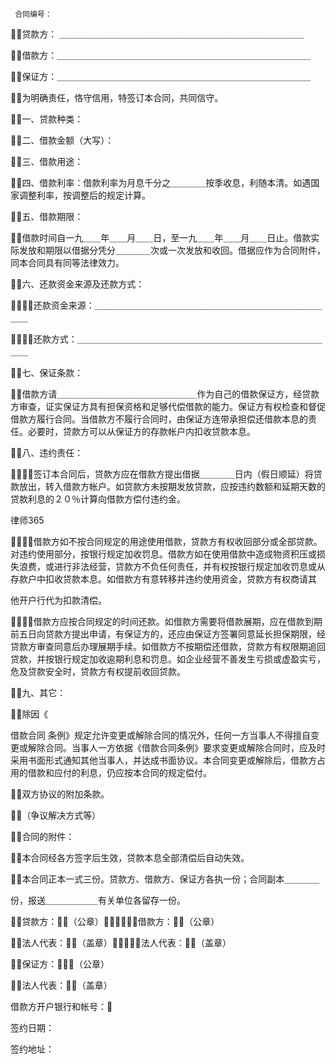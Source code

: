 
     合同编号： 

 贷款方： ＿＿＿＿＿＿＿＿＿＿＿＿＿＿＿＿＿＿＿＿＿＿＿＿＿＿＿＿ 

 借款方：＿＿＿＿＿＿＿＿＿＿＿＿＿＿＿＿＿＿＿＿＿＿＿＿＿＿＿＿＿ 

 保证方：＿＿＿＿＿＿＿＿＿＿＿＿＿＿＿＿＿＿＿＿＿＿＿＿＿＿＿＿＿ 

 为明确责任，恪守信用，特签订本合同，共同信守。 

 一、贷款种类： 

 二、借款金额（大写）： 

 三、借款用途： 

 四、借款利率：借款利率为月息千分之＿＿＿＿按季收息，利随本清。如遇国家调整利率，按调整后的规定计算。 

 五、借款期限： 

 借款时间自一九＿＿年＿＿月＿＿日，至一九＿＿年＿＿月＿＿日止。借款实际发放和期限以借据分凭分＿＿＿＿次或一次发放和收回。借据应作为合同附件，同本合同具有同等法律效力。 

 六、还款资金来源及还款方式： 

 １．还款资金来源：＿＿＿＿＿＿＿＿＿＿＿＿＿＿＿＿＿＿＿＿＿＿＿＿＿＿＿＿ 

 ２．还款方式：＿＿＿＿＿＿＿＿＿＿＿＿＿＿＿＿＿＿＿＿＿＿＿＿＿＿＿＿＿＿ 

 七、保证条款： 

 借款方请＿＿＿＿＿＿＿＿＿＿＿＿＿＿＿＿作为自己的借款保证方，经贷款方审查，证实保证方具有担保资格和足够代偿借款的能力。保证方有权检查和督促借款方履行合同。当借款方不履行合同时，由保证方连带承担偿还借款本息的责任。必要时，贷款方可以从保证方的存款帐户内扣收贷款本息。 

 八、违约责任： 

 １．签订本合同后，贷款方应在借款方提出借据＿＿＿＿日内（假日顺延）将贷款放出，转入借款方帐户。如贷款方未按期发放贷款，应按违约数额和延期天数的贷款利息的２０％计算向借款方偿付违约金。 





 
律师365






 ２．借款方如不按合同规定的用途使用借款，贷款方有权收回部分或全部贷款。对违约使用部分，按银行规定加收罚息。借款方如在使用借款中造成物资积压或损失浪费，或进行非法经营，贷款方不负任何责任，并有权按银行规定加收罚息或从存款户中扣收贷款本息。如借款方有意转移并违约使用资金，贷款方有权商请其 



 他开户行代为扣款清偿。 



 ３．借款方应按合同规定的时间还款。如借款方需要将借款展期，应在借款到期前五日向贷款方提出申请，有保证方的，还应由保证方签署同意延长担保期限，经贷款方审查同意后办理展期手续。如借款方不按期偿还借款，贷款方有权限期追回贷款，并按银行规定加收逾期利息和罚息。如企业经营不善发生亏损或虚盈实亏，危及贷款安全时，贷款方有权提前收回贷款。 



 九、其它： 



 除因《

借款合同
条例》规定允许变更或解除合同的情况外，任何一方当事人不得擅自变更或解除合同。当事人一方依据《借款合同条例》要求变更或解除合同时，应及时采用书面形式通知其他当事人，并达成书面协议。本合同变更或解除后，借款方占用的借款和应付的利息，仍应按本合同的规定偿付。 



 双方协议的附加条款。 



 （争议解决方式等） 



 合同的附件： 



 本合同经各方签字后生效，贷款本息全部清偿后自动失效。 



 本合同正本一式三份。贷款方、借款方、保证方各执一份；合同副本＿＿＿＿ 



 份，报送＿＿＿＿＿＿有关单位各留存一份。 



 贷款方：（公章）借款方：（公章） 



 法人代表：（盖章）法人代表：（盖章） 



 保证方：（公章） 



 法人代表：（盖章） 



 



 借款方开户银行和帐号： 



 签约日期： 



 签约地址：



 


 

 
 
 
 
 
  


  
 

  


  


  
 
 
 
 

